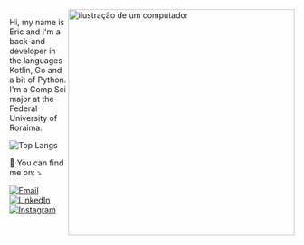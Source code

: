 <img src="https://raw.githubusercontent.com/MicaelliMedeiros/micaellimedeiros/master/image/computer-illustration.png" alt="ilustração de um computador" min-width="400px" max-width="400px" width="400px" align="right">

<p align="left">
  Hi, my name is Eric and I'm a back-and developer in the languages Kotlin, Go and a bit of Python.
  I'm a Comp Sci major at the Federal University of Roraima.
</p>

![Top Langs](https://github-readme-stats.vercel.app/api/top-langs/?username=freitaseric&size_weight=0.5&count_weight=0.5&langs_count=8&layout=compact&theme=onedark)

<p align="left">
  💌 You can find me on: ⤵️
</p>

<p align="left">
  <a href="#" title="E-mail">
  <img src="https://img.shields.io/badge/-Email-FF0000?style=flat-square&labelColor=FF0000&logo=gmail&logoColor=white&link=mailto:freitaseric@proton.me" alt="Email"/></a>
  <a href="#" title="LinkedIn">
  <img src="https://img.shields.io/badge/-LinkedIn-0e76a8?style=flat-square&logo=linkedin&logoColor=white&link=https://linkedin.com/in/eric-freitas-aa442a342" alt="LinkedIn"/></a>
  <a href="#" title="Instagram">
  <img src="https://img.shields.io/badge/-Instagram-DF0174?style=flat-square&labelColor=DF0174&logo=instagram&logoColor=white&link=https://www.instagram.com/fr.eriic/profilecard/?igsh=ejVhdjNqOWRmcWl5" alt="Instagram"/></a>
</p>
